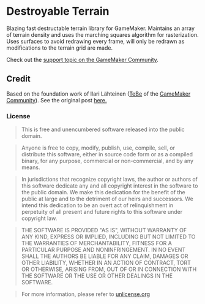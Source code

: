 Destroyable Terrain
===================

Blazing fast destructable terrain library for GameMaker. Maintains an array of terrain density and uses the marching squares algorithm for rasterization. Uses surfaces to avoid redrawing every frame, will only be redrawn as modifications to the terrain grid are made.

Check out the [support topic on the GameMaker Community](http://gmc.yoyogames.com/index.php?showtopic=680526).

## Credit

Based on the foundation work of Ilari Lähteinen ([TeBe](http://gmc.yoyogames.com/index.php?showuser=92823) of the [GameMaker Community](http://gmc.yoyogames.com/)). See the original post [here.](http://gmc.yoyogames.com/index.php?showtopic=370633#entry3236390)

### License

> This is free and unencumbered software released into the public domain.

> Anyone is free to copy, modify, publish, use, compile, sell, or
distribute this software, either in source code form or as a compiled
binary, for any purpose, commercial or non-commercial, and by any
means.

> In jurisdictions that recognize copyright laws, the author or authors
of this software dedicate any and all copyright interest in the
software to the public domain. We make this dedication for the benefit
of the public at large and to the detriment of our heirs and
successors. We intend this dedication to be an overt act of
relinquishment in perpetuity of all present and future rights to this
software under copyright law.

> THE SOFTWARE IS PROVIDED "AS IS", WITHOUT WARRANTY OF ANY KIND,
EXPRESS OR IMPLIED, INCLUDING BUT NOT LIMITED TO THE WARRANTIES OF
MERCHANTABILITY, FITNESS FOR A PARTICULAR PURPOSE AND NONINFRINGEMENT.
IN NO EVENT SHALL THE AUTHORS BE LIABLE FOR ANY CLAIM, DAMAGES OR
OTHER LIABILITY, WHETHER IN AN ACTION OF CONTRACT, TORT OR OTHERWISE,
ARISING FROM, OUT OF OR IN CONNECTION WITH THE SOFTWARE OR THE USE OR
OTHER DEALINGS IN THE SOFTWARE.

> For more information, please refer to [unlicense.org](http://unlicense.org/)
